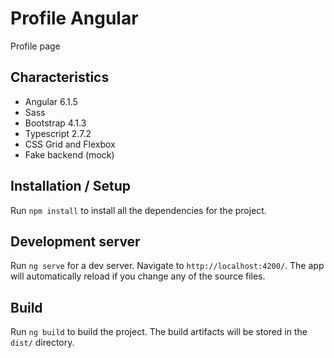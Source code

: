 # Profile Angular

Profile page

## Characteristics

- Angular 6.1.5
- Sass
- Bootstrap 4.1.3
- Typescript 2.7.2
- CSS Grid and Flexbox
- Fake backend (mock)

## Installation / Setup

Run `npm install` to install all the dependencies for the project.

## Development server

Run `ng serve` for a dev server. Navigate to `http://localhost:4200/`. The app will automatically reload if you change any of the source files.

## Build

Run `ng build` to build the project. The build artifacts will be stored in the `dist/` directory.